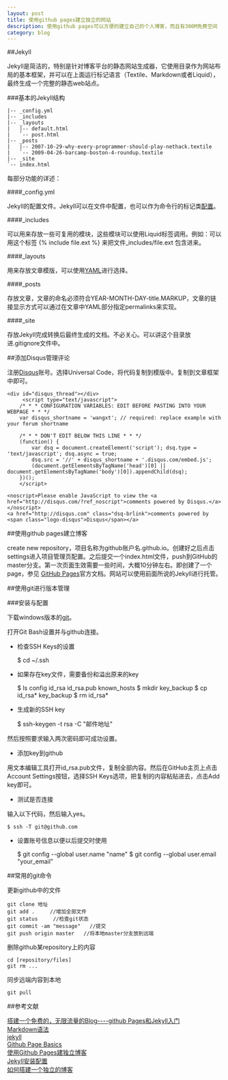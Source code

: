 ```yaml
---
layout: post
title: 使用github pages建立独立的网站
description: 使用github pages可以方便的建立自己的个人博客，而且有300M免费空间
category: blog
---
```


##Jekyll

Jekyll是简洁的，特别是针对博客平台的静态网站生成器，它使用目录作为网站布局的基本框架，并可以在上面运行标记语言（Textile、Markdown或者Liquid），最终生成一个完整的静态web站点。

###基本的Jekyll结构

    |-- _config.yml
    |-- _includes
    |-- _layouts
    |   |-- default.html
    |   `-- post.html
    |-- _posts
    |   |-- 2007-10-29-why-every-programmer-should-play-nethack.textile
    |   `-- 2009-04-26-barcamp-boston-4-roundup.textile
    |-- _site
    `-- index.html

每部分功能的详述：

####_config.yml

Jekyll的配置文件。Jekyll可以在文件中配置，也可以作为命令行的标记类[配置](http://jekyllcn.com/docs/configuration/)。

####_includes

可以用来存放一些可复用的模块，这些模块可以使用Liquid标签调用。例如：可以用这个标签  {% include file.ext %} 来把文件_includes/file.ext 包含进来。

####_layouts

用来存放文章模版，可以使用[YAML](http://jekyllcn.com/docs/frontmatter/)进行选择。

####_posts

存放文章，文章的命名必须符合YEAR-MONTH-DAY-title.MARKUP，文章的链接显示方式可以通过在文章中YAML部分指定permalinks来实现。

####_site

存放Jekyll完成转换后最终生成的文档。不必关心。可以讲这个目录放进.gitignore文件中。

##添加Disqus管理评论

注册[Disqus](http://disqus.com/)账号。选择Universal Code，将代码复制到模版中。复制到文章框架中即可。

    <div id="disqus_thread"></div>
         <script type="text/javascript">
        /* * * CONFIGURATION VARIABLES: EDIT BEFORE PASTING INTO YOUR WEBPAGE * * */
        var disqus_shortname = 'wangxt'; // required: replace example with your forum shortname

        /* * * DON'T EDIT BELOW THIS LINE * * */
        (function() {
            var dsq = document.createElement('script'); dsq.type = 'text/javascript'; dsq.async = true;
            dsq.src = '//' + disqus_shortname + '.disqus.com/embed.js';
            (document.getElementsByTagName('head')[0] || document.getElementsByTagName('body')[0]).appendChild(dsq);
        })();
        </script>
    
    <noscript>Please enable JavaScript to view the <a href="http://disqus.com/?ref_noscript">comments powered by Disqus.</a></noscript>
    <a href="http://disqus.com" class="dsq-brlink">comments powered by <span class="logo-disqus">Disqus</span></a>

##使用github pages建立博客

create new repository，项目名称为github账户名.github.io。创建好之后点击settings进入项目管理页配置。之后提交一个index.html文件，push到GitHub的master分支。第一次页面生效需要一些时间，大概10分钟左右。即创建了一个page，参见
[GitHub Pages](https://pages.github.com/)官方文档。网站可以使用前面所说的Jekyll进行托管。

##使用git进行版本管理

###安装与配置

下载windows版本的[git](http://git-scm.com/downloads)。

打开Git Bash设置并与github连接。

* 检查SSH Keys的设置

    $ cd ~/.ssh

* 如果存在key文件，需要备份和溢出原来的key

    $ ls
    config  id_rsa  id_rsa.pub  known_hosts
    $ mkdir key_backup
    $ cp id_rsa* key_backup
    $ rm id_rsa*

* 生成新的SSH key

    $ ssh-keygen -t rsa -C "邮件地址"

然后按照要求输入两次密码即可成功设置。

* 添加key到github

用文本编辑工具打开id_rsa.pub文件，复制全部内容。然后在GitHub主页上点击Account Settings按钮，选择SSH Keys选项，把复制的内容粘贴进去，点击Add key即可。

* 测试是否连接

输入以下代码，然后输入yes。

    $ ssh -T git@github.com

* 设置账号信息以便以后提交时使用

    $ git config --global user.name "name"
    $ git config --global user.email "your_email"
    
##常用的git命令

更新github中的文件

    git clone 地址
    git add .     //增加全部文件
    git status     //检查git状态
    git commit -am "message"   //提交
    git push origin master   //将本地master分支放到远端


删除github某repository上的内容

    cd [repository/files]
    git rm ...

同步远端内容到本地

    git pull

##参考文献

[搭建一个免费的，无限流量的Blog----github Pages和Jekyll入门](http://www.ruanyifeng.com/blog/2012/08/blogging_with_jekyll.html)  
[Markdown语法](http://zh.wikipedia.org/wiki/Markdown#.E5.88.97.E8.A1.A8)  
[jekyll](http://jekyllcn.com)  
[Github Page Basics](https://help.github.com/categories/20/articles)  
[使用Github Pages建独立博客](http://beiyuu.com/github-pages/)  
[Jekyll安装配置](http://www.soimort.org/posts/101/)  
[如何搭建一个独立的博客](http://cnfeat.com/2014/05/10/2014-05-11-how-to-build-a-blog/)
